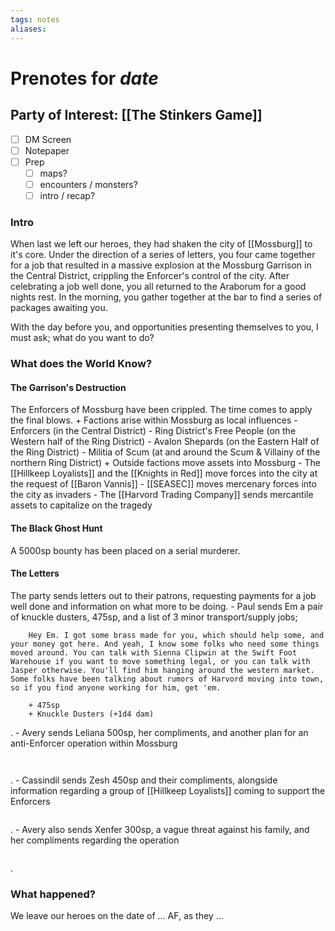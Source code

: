 ```yaml
---
tags: notes
aliases:
---
```


# Prenotes for *date*
## Party of Interest: [[The Stinkers Game]]
- [ ] DM Screen
- [ ] Notepaper
- [ ] Prep
	- [ ] maps?
	- [ ] encounters / monsters?
	- [ ] intro / recap?

### Intro

When last we left our heroes, they had shaken the city of [[Mossburg]] to it's core. Under the direction of a series of letters, you four came together for a job that resulted in a massive explosion at the Mossburg Garrison in the Central District, crippling the Enforcer's control of the city. After celebrating a job well done, you all returned to the Araborum for a good nights rest. In the morning, you gather together at the bar to find a series of packages awaiting you. 

With the day before you, and opportunities presenting themselves to you, I must ask; what do you want to do?

### What does the World Know?
#### The Garrison's Destruction
The Enforcers of Mossburg have been crippled. The time comes to apply the final blows.
	+ Factions arise within Mossburg as local influences
		- Enforcers (in the Central District)
		- Ring District's Free People (on the Western half of the Ring District)
		- Avalon Shepards (on the Eastern Half of the Ring District)
		- Militia of Scum (at and around the Scum & Villainy of the northern Ring District) 
	+ Outside factions move assets into Mossburg
		- The [[Hillkeep Loyalists]] and the [[Knights in Red]] move forces into the city at the request of [[Baron Vannis]]
		- [[SEASEC]] moves mercenary forces into the city as invaders
		- The [[Harvord Trading Company]] sends mercantile assets to capitalize on the tragedy 
#### The Black Ghost Hunt
A 5000sp bounty has been placed on a serial murderer.
#### The Letters
The party sends letters out to their patrons, requesting payments for a job well done and information on what more to be doing.
	- Paul sends Em a pair of knuckle dusters, 475sp, and a list of 3 minor transport/supply jobs;

```
	Hey Em. I got some brass made for you, which should help some, and your money got here. And yeah, I know some folks who need some things moved around. You can talk with Sienna Clipwin at the Swift Foot Warehouse if you want to move something legal, or you can talk with Jasper otherwise. You'll find him hanging around the western market. Some folks have been talking about rumors of Harvord moving into town, so if you find anyone working for him, get 'em.

	+ 475sp
	+ Knuckle Dusters (+1d4 dam)
```
.
	- Avery sends Leliana 500sp, her compliments, and another plan for an anti-Enforcer operation within Mossburg
```
	
```
.
	- Cassindil sends Zesh 450sp and their compliments, alongside information regarding a group of [[Hillkeep Loyalists]] coming to support the Enforcers 
```

```
.
	- Avery also sends Xenfer 300sp, a vague threat against his family, and her compliments regarding the operation
```

```
.

### What happened?


We leave our heroes on the date of ... AF, as they ...